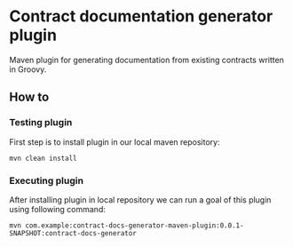 # Contract documentation generator plugin

Maven plugin for generating documentation from existing contracts written in Groovy.

## How to

### Testing plugin
First step is to install plugin in our local maven repository:

`mvn clean install`

### Executing plugin

After installing plugin in local repository we can run a goal of this plugin using following command:

`mvn com.example:contract-docs-generator-maven-plugin:0.0.1-SNAPSHOT:contract-docs-generator`

